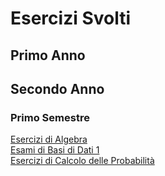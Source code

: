 # Esercizi Svolti
## Primo Anno

## Secondo Anno
### Primo Semestre
[Esercizi di Algebra](https://github.com/CasuFrost/University_notes/tree/main/Secondo%20Anno/Algebra/Prep%20Esame)  \
[Esami di Basi di Dati 1](https://github.com/CasuFrost/University_notes/tree/main/Secondo%20Anno/Basi%20di%20Dati%201/Esami%20Svolti) \
[Esercizi di Calcolo delle Probabilità](https://github.com/CasuFrost/University_notes/tree/main/Secondo%20Anno/Calcolo%20delle%20Probabilita/Esercizi)
